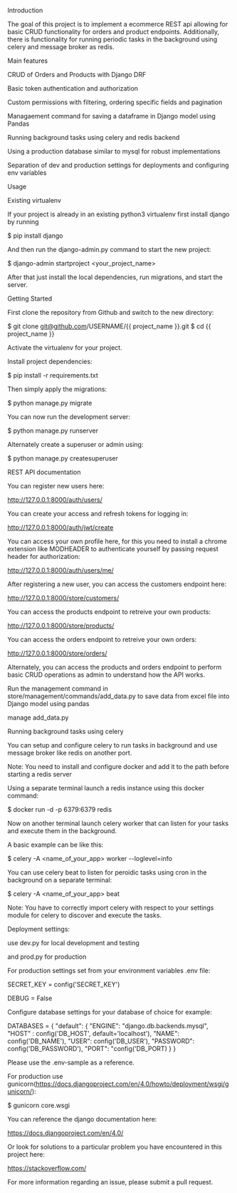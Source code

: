 Introduction

The goal of this project is to implement a ecommerce REST api allowing for basic CRUD functionality for orders and product endpoints. Additionally, there is functionality for running periodic tasks in the background using celery and message broker as redis.



Main features

CRUD of Orders and Products with Django DRF

Basic token authentication and authorization

Custom permissions with filtering, ordering specific fields and pagination

Managaement command for saving a dataframe in Django model using Pandas

Running background tasks using celery and redis backend

Using a production database similar to mysql for robust implementations

Separation of dev and production settings for deployments and configuring env variables



Usage

Existing virtualenv

If your project is already in an existing python3 virtualenv first install django by running

$ pip install django

And then run the django-admin.py command to start the new project:

$ django-admin startproject <your_project_name>

After that just install the local dependencies, run migrations, and start the server.



Getting Started

First clone the repository from Github and switch to the new directory:

$ git clone git@github.com/USERNAME/{{ project_name }}.git
$ cd {{ project_name }}

Activate the virtualenv for your project.

Install project dependencies:

$ pip install -r requirements.txt

Then simply apply the migrations:

$ python manage.py migrate

You can now run the development server:

$ python manage.py runserver

Alternately create a superuser or admin using:

$ python manage.py createsuperuser


REST API documentation


You can register new users here:

http://127.0.0.1:8000/auth/users/


You can create your access and refresh tokens for logging in:

http://127.0.0.1:8000/auth/jwt/create


You can access your own profile here, for this you need to install a chrome extension like MODHEADER to authenticate yourself by passing request header for authorization:

http://127.0.0.1:8000/auth/users/me/


After registering a new user, you can access the customers endpoint here:

http://127.0.0.1:8000/store/customers/


You can access the products endpoint to retreive your own products:

http://127.0.0.1:8000/store/products/


You can access the orders endpoint to retreive your own orders:

http://127.0.0.1:8000/store/orders/


Alternately, you can access the products and orders endpoint to perform basic CRUD operations as admin to understand how the API works.


Run the management command in store/management/commands/add_data.py to save data from excel file into Django model using pandas

manage add_data.py


Running background tasks using celery


You can setup and configure celery to run tasks in background and use message broker like redis on another port.

Note: You need to install and configure docker and add it to the path before starting a redis server

Using a separate terminal launch a redis instance using this docker command:

$ docker run -d -p 6379:6379 redis

Now on another terminal launch celery worker that can listen for your tasks and execute them in the background.

A basic example can be like this:

$ celery -A <name_of_your_app> worker --loglevel=info

You can use celery beat to listen for peroidic tasks using cron in the background on a separate terminal:

$ celery -A <name_of_your_app> beat

Note: You have to correctly import celery with respect to your settings module for celery to discover and execute the tasks.


Deployment settings:

use dev.py for local development and testing

and prod.py for production

For production settings set from your environment variables .env file:

SECRET_KEY = config('SECRET_KEY')

DEBUG = False

Configure database settings for your database of choice for example:

DATABASES = {
            "default": {
                "ENGINE": "django.db.backends.mysql",
                "HOST" : config('DB_HOST', default='localhost'),
                "NAME": config('DB_NAME'),
                "USER": config('DB_USER'),
                "PASSWORD": config('DB_PASSWORD'),
                "PORT": "config('DB_PORT)
            }
 }

Please use the .env-sample as a reference.


For production use gunicorn(https://docs.djangoproject.com/en/4.0/howto/deployment/wsgi/gunicorn/):

$ gunicorn core.wsgi


You can reference the django documentation here:

https://docs.djangoproject.com/en/4.0/


Or look for solutions to a particular problem you have encountered in this project here:

https://stackoverflow.com/


For more information regarding an issue, please submit a pull request.